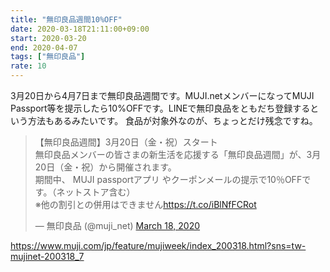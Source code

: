 ```yaml
---
title: "無印良品週間10%OFF"
date: 2020-03-18T21:11:00+09:00
start: 2020-03-20
end: 2020-04-07
tags: ["無印良品"]
rate: 10
---
```


3月20日から4月7日まで無印良品週間です。MUJI.netメンバーになってMUJI Passport等を提示したら10%OFFです。LINEで無印良品をともだち登録するという方法もあるみたいです。
食品が対象外なのが、ちょっとだけ残念ですね。

<blockquote class="twitter-tweet"><p lang="ja" dir="ltr">【無印良品週間】3月20日（金・祝）スタート<br>無印良品メンバーの皆さまの新生活を応援する「無印良品週間」が、3月20日（金・祝）から開催されます。<br>期間中、 MUJI passportアプリ やクーポンメールの提示で10％OFFです。（ネットストア含む）<br>※他の割引との併用はできません<a href="https://t.co/iBlNfFCRot">https://t.co/iBlNfFCRot</a></p>&mdash; 無印良品 (@muji_net) <a href="https://twitter.com/muji_net/status/1240163525156208640?ref_src=twsrc%5Etfw">March 18, 2020</a></blockquote> <script async src="https://platform.twitter.com/widgets.js" charset="utf-8"></script>

https://www.muji.com/jp/feature/mujiweek/index_200318.html?sns=tw-mujinet-200318_7
